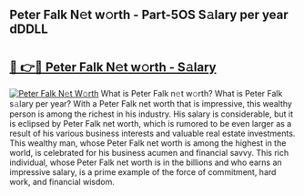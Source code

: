 ## Peter Falk N𝚎t w𝚘rth - Part-5OS S𝚊lary per year dDDLL

# <h2><a href="http://gc0drp.nevu.top/?p=Peter+Falk">🔗 👉🔴 Peter Falk N𝚎t w𝚘rth - S𝚊lary</a></h2>

[![Peter Falk N𝚎t W𝚘rth](https://i.imgur.com/Oavwk0R.jpeg)](http://gc0drp.nevu.top/?p=Peter+Falk)
What is Peter Falk n𝚎t w𝚘rth? What is Peter Falk s𝚊lary per year?
With a Peter Falk net worth that is impressive, this wealthy person is among the richest in his industry. His salary is considerable, but it is eclipsed by Peter Falk net worth, which is rumored to be even larger as a result of his various business interests and valuable real estate investments. This wealthy man, whose Peter Falk net worth is among the highest in the world, is celebrated for his business acumen and financial savvy. This rich individual, whose Peter Falk net worth is in the billions and who earns an impressive salary, is a prime example of the force of commitment, hard work, and financial wisdom.
